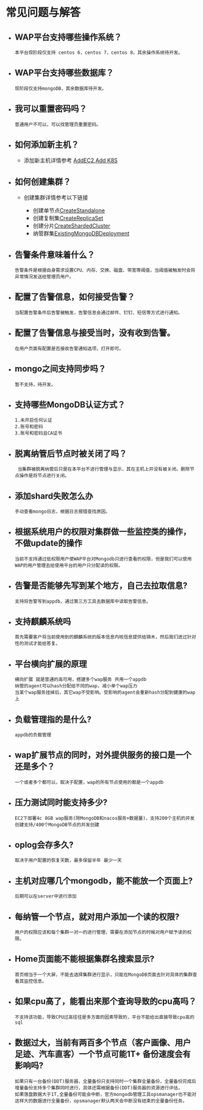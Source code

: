 

# 常见问题与解答

- ## WAP平台支持哪些操作系统？

      本平台现阶段仅支持 centos 6，centos 7，centos 8，其余操作系统待开发。


- ## WAP平台支持哪些数据库？

      现阶段仅支持mongoDB，其余数据库待开发。

- ## 我可以重置密码吗？

      普通用户不可以，可以找管理员重置密码。

- ## 如何添加新主机？

  - 添加新主机详情参考 
  [AddEC2](../02-Usage/Server/EC2.md),[Add K8S](../02-Usage/Server/K8S.md)


- ## 如何创建集群？

  - 创建集群详情参考以下链接
  
    - 创建单节点[CreateStandalone](../02-Usage/MongoDB/CreateDeployment/CreateStandalone.md)
    - 创建复制集[CreateReplicaSet](../02-Usage/MongoDB/CreateDeployment/CreateReplicaSet.md)
    - 创建分片[CreateShardedCluster](../02-Usage/MongoDB/CreateDeployment/CreateShardedCluster.md)
    - 纳管群集[ExistingMongoDBDeployment](../02-Usage/MongoDB/CreateDeployment/ExistingMongoDBDeployment.md)

- ## 告警条件意味着什么？

      告警条件是根据自身需求设置CPU、内存、交换、磁盘、带宽等阈值，当阈值被触发时会将异常情况发送给管理员用户。

- ## 配置了告警信息，如何接受告警？

      当配置告警条件后告警被触发，告警信息会通过邮件、钉钉、短信等方式进行通知。

- ## 配置了告警信息与接受当时，没有收到告警。
  
      在用户页面有配置是否接收告警通知选项，打开即可。


- ## mongo之间支持同步吗？

      暂不支持，待开发。

- ## 支持哪些MongoDB认证方式？

      1.未开启任何认证
      2.账号和密码
      3.账号和密码且CA证书

- ## 脱离纳管后节点时被关闭了吗？

       当集群被脱离纳管后只是在本平台不进行管理与显示，其在主机上并没有被关闭。删除节点操作是将节点进行关闭。

- ## 添加shard失败怎么办

      手动查看mongo日志，根据日志报错查找原因。

* ## 根据系统用户的权限对集群做一些监控类的操作，不做update的操作
   ```
   当前不支持通过低权限用户使WAP平台对Mongodb只进行查看的权限，但是我们可以使用WAP的用户管理去给使用平台的用户只分配读的权限。
   ```

* ## 告警是否能够先写到某个地方，自己去拉取信息?
   ```
   支持将告警写到appdb，通过第三方工具去数据库中读取告警信息。
   ```

* ## 支持麒麟系统吗
  ```
  首先需要客户将当前使用到的麒麟系统的版本信息内核信息提供给锦木，然后我们进过针对性的测试才能给答复。
  ```

* ## 平台横向扩展的原理

  ```
  横向扩展 就是普通的高可用，搭建多个wap服务 共用一个appdb
  纳管的agent可以hash分配给不同的wap，减小单个wap压力
  当某个wap服务挂掉后，其它wap不受影响。受影响的agent会重新hash分配到健康的wap上
  ```

* ## 负载管理指的是什么?
  ```
  appdb的负载管理
  ```

* ## wap扩展节点的同时，对外提供服务的接口是一个还是多个？

  ```
  一个或者多个都可以，取决于配置，wap的所有节点使用的都是一个appdb
  ```

* ## 压力测试同时能支持多少? 

  ```
  EC2下部署4c 8GB wap服务(除MongoDB和nacos服务+数据量)，支持200个主机的并发创建支持/400个MongoDB节点的并发创建
  ```

* ## oplog会存多久?

  ```
  取决于用户配置的恢复天数，最多保留半年 最少一天
  ```

* ## 主机对应哪几个mongodb，能不能放一个页面上?

  ```
  后期可以在server中进行添加
  ```

* ## 每纳管一个节点，就对用户添加一个读的权限?

  ```
  用户的权限应该和每个集群一对一的进行管理，需要在添加节点的时候对用户赋予读的权限。
  ```

* ## Home页面能不能根据集群名搜索显示?
  ```
  首页相当于一个大屏，不能去选择集群进行显示，只能在MongoDB页面去针对具体的集群查看其监控信息。
  ```

* ## 如果cpu高了，能看出来那个查询导致的cpu高吗？

  ```
  不支持该功能，导致CPU过高往往是多方面的因素导致的，平台不能给出直接导致cpu高的sql
  ```

* ## 数据过大，当前有两百多个节点（客户画像、用户足迹、汽车直客）一个节点可能1T+ 备份速度会有影响吗?

  ```
  如果只有一台备份(DDT)服务器，全量备份只支持同时一个集群全量备份，全量备份完成后增量备份支持多个集群同时进行，具体还需根据备份(DDT)服务器的资源进行评估，
  如果落盘数据大于1T,全量备份可能会中断，官方mongodb管理工具opsmanager也不能对这样大的数据进行全量备份，opsmanager默认两天会中断没有结束的全量备份任务。
  ```

  